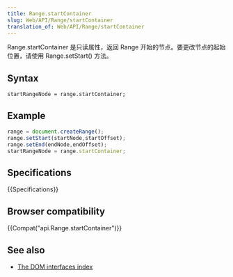 ```yaml
---
title: Range.startContainer
slug: Web/API/Range/startContainer
translation_of: Web/API/Range/startContainer
---
```

Range.startContainer 是只读属性，返回 Range 开始的节点。要更改节点的起始位置，请使用 Range.setStart() 方法。

## Syntax

```plain
startRangeNode = range.startContainer;
```

## Example

```js
range = document.createRange();
range.setStart(startNode,startOffset);
range.setEnd(endNode,endOffset);
startRangeNode = range.startContainer;
```

## Specifications

{{Specifications}}

## Browser compatibility

{{Compat("api.Range.startContainer")}}

## See also

- [The DOM interfaces index](/en-US/docs/DOM/DOM_Reference)
